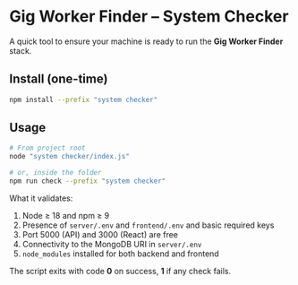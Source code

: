# Gig Worker Finder – System Checker

A quick tool to ensure your machine is ready to run the **Gig Worker Finder** stack.

## Install (one-time)
```bash
npm install --prefix "system checker"
```

## Usage
```bash
# From project root
node "system checker/index.js"

# or, inside the folder
npm run check --prefix "system checker"
```

What it validates:
1. Node ≥ 18 and npm ≥ 9
2. Presence of `server/.env` and `frontend/.env` and basic required keys
3. Port 5000 (API) and 3000 (React) are free
4. Connectivity to the MongoDB URI in `server/.env`
5. `node_modules` installed for both backend and frontend

The script exits with code **0** on success, **1** if any check fails.
